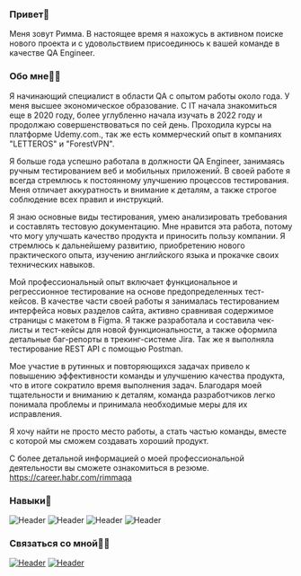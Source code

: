 ### Привет👋

Меня зовут Римма. В настоящее время я нахожусь в активном поиске нового проекта и с удовольствием присоединюсь к вашей команде в качестве QA Engineer.

### Обо мне👩🏻
Я начинающий специалист в области QA с опытом работы около года. У меня высшее экономическое образование. С IT начала знакомиться еще в 2020 году, более углубленно начала изучать в 2022 году и продолжаю совершенствоваться по сей день. Проходила курсы на платформе Udemy.com., так же есть коммерческий опыт в компаниях "LETTEROS" и "ForestVPN".

Я больше года успешно работала в должности QA Engineer, занимаясь ручным тестированием веб и мобильных приложений. В своей работе я всегда стремлюсь к постоянному улучшению процессов тестирования. Меня отличает аккуратность и внимание к деталям, а также строгое соблюдение всех правил и инструкций.

Я знаю основные виды тестирования, умею анализировать требования и составлять тестовую документацию. Мне нравится эта работа, потому что могу улучшать качество продукта и приносить пользу компании. Я стремлюсь к дальнейшему развитию, приобретению нового практического опыта, изучению английского языка и прокачке своих технических навыков.

Мой профессиональный опыт включает функциональное и регрессионное тестирование на основе предопределенных тест-кейсов. В качестве части своей работы я занималась тестированием интерфейса новых разделов сайта, активно сравнивая содержимое страницы с макетом в Figma. Я также разработала и составила чек-листы и тест-кейсы для новой функциональности, а также оформила детальные баг-репорты в трекинг-системе Jira. 
Так же я выполняла тестирование REST API с помощью Postman. 

Мое участие в рутинных и повторяющихся задачах привело к повышению эффективности команды и улучшению качества продукта, что в итоге сократило время выполнения задач. Благодаря моей тщательности и вниманию к деталям, команда разработчиков легко понимала проблемы и принимала необходимые меры для их исправления.

Я хочу найти не просто место работы, а стать частью команды, вместе с которой мы сможем создавать хороший продукт.

С более детальной информацией о моей профессиональной деятельности вы сможете ознакомиться в резюме.
https://career.habr.com/rimmaqa

### Навыки🔧

![Header](https://img.shields.io/badge/Jira-090909?style=for-the-badge&logo=jira&logoColor=136be1) ![Header](https://img.shields.io/badge/Postman-090909?style=for-the-badge&logo=postman&logoColor=f76935)  ![Header](https://img.shields.io/badge/Github-090909?style=for-the-badge&logo=github&logoColor=8cc4d7) ![Header](https://img.shields.io/badge/DevTools-090909?style=for-the-badge&logo=googlechrome&logoColor=2674f2)

### Связаться со мной✌🏼 

[![Header](https://img.shields.io/badge/Linkedin-090909?style=for-the-badge&logo=linkedin&logoColor=0073b1)](https://www.linkedin.com/in/rimmaqa/) [![Header](https://img.shields.io/badge/Telegram-090909?style=for-the-badge&logo=telegram&logoColor=31a5db)](https://t.me/rimmaqa)
